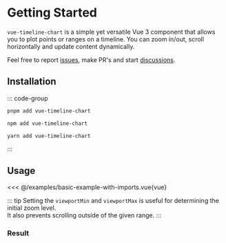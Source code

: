 <script setup>
import BasicExample from '/examples/basic-example.vue'
</script>

# Getting Started

`vue-timeline-chart` is a simple yet versatile Vue 3 component that allows you to plot points or ranges on a timeline.
You can zoom in/out, scroll horizontally and update content dynamically. 

Feel free to report [issues](https://github.com/laurens94/vue-timeline-chart/issues/new), make PR's and start [discussions](https://github.com/laurens94/vue-timeline-chart/discussions/new/choose). 


## Installation

::: code-group

```bash [pnpm]
pnpm add vue-timeline-chart
```

```bash [npm]
npm add vue-timeline-chart
```

```bash [yarn]
yarn add vue-timeline-chart
```

:::

## Usage

<<< @/examples/basic-example-with-imports.vue{vue}

::: tip
Setting the `viewportMin` and `viewportMax` is useful for determining the initial zoom level.  
It also prevents scrolling outside of the given range.
:::

### Result

<BasicExample/>
